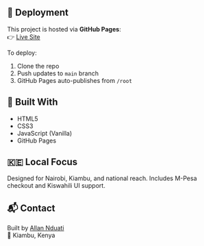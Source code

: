 
## 🚀 Deployment

This project is hosted via **GitHub Pages**:  
👉 [Live Site](https://allan-77.github.io/myshop-ecommerce/)  

To deploy:
1. Clone the repo
2. Push updates to `main` branch
3. GitHub Pages auto-publishes from `/root`

## 🧠 Built With

- HTML5
- CSS3
- JavaScript (Vanilla)
- GitHub Pages

## 🇰🇪 Local Focus

Designed for Nairobi, Kiambu, and national reach. Includes M-Pesa checkout and Kiswahili UI support.

## 📬 Contact

Built by [Allan Nduati](https://github.com/allan-77)  
📍 Kiambu, Kenya
